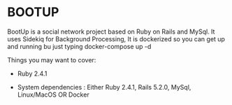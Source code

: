 # BOOTUP
BootUp is a social network project based on Ruby on Rails and MySql. It uses Sidekiq for Background Processing, It is dockerized so you can get up and running bu just typing docker-compose up -d

Things you may want to cover:

* Ruby 2.4.1

* System dependencies : Either Ruby 2.4.1, Rails 5.2.0, MySql, Linux/MacOS
OR 
Docker


